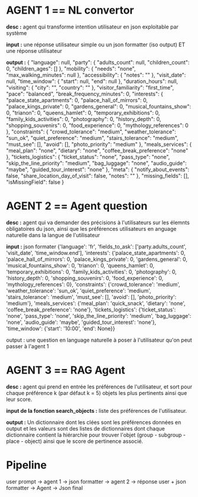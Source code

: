 # AGENT 1 == NL convertor
**desc :** agent qui transforme intention utilisateur en json exploitable par système

**input :** une réponse utilisateur simple ou un json formatter (iso output) ET une réponse utilisateur

**output :** 
                {
                "language": null,
                "party": {
                    "adults_count": null,
                    "children_count": 0,
                    "children_ages": []
                },
                "mobility": {
                    "needs": "none",
                    "max_walking_minutes": null
                },
                "accessibility": {
                    "notes": ""
                },
                "visit_date": null,
                "time_window": {
                    "start": null,
                    "end": null
                },
                "duration_hours": null,
                "visiting": {
                    "city": "",
                    "country": ""
                },
                "visitor_familiarity": "first_time",
                "pace": "balanced",
                "break_frequency_minutes": 0,
                "interests": {
                    "palace_state_apartments": 0,
                    "palace_hall_of_mirrors": 0,
                    "palace_kings_private": 0,
                    "gardens_general": 0,
                    "musical_fountains_show": 0,
                    "trianon": 0,
                    "queens_hamlet": 0,
                    "temporary_exhibitions": 0,
                    "family_kids_activities": 0,
                    "photography": 0,
                    "history_depth": 0,
                    "shopping_souvenirs": 0,
                    "food_experience": 0,
                    "mythology_references": 0
                },
                "constraints": {
                    "crowd_tolerance": "medium",
                    "weather_tolerance": "sun_ok",
                    "quiet_preference": "medium",
                    "stairs_tolerance": "medium",
                    "must_see": [],
                    "avoid": [],
                    "photo_priority": "medium"
                },
                "meals_services": {
                    "meal_plan": "none",
                    "dietary": "none",
                    "coffee_break_preference": "none"
                },
                "tickets_logistics": {
                    "ticket_status": "none",
                    "pass_type": "none",
                    "skip_the_line_priority": "medium",
                    "bag_luggage": "none",
                    "audio_guide": "maybe",
                    "guided_tour_interest": "none"
                },
                "meta": {
                    "notify_about_events": false,
                    "share_location_day_of_visit": false,
                    "notes": ""
                },
                "missing_fields": [],
                "isMissingField": false
                }




# AGENT 2 == Agent question
**desc :** agent qui va demander des précisions à l'utilisateurs sur les élemnts obligatoires du json, ainsi que les préférences utilisateurs
en anguage naturelle dans la langue de l'utilisateur

**input :** json formater 
        {'language': 'fr', 'fields_to_ask': ['party.adults_count', 'visit_date', 'time_window.end'], 'interests': {'palace_state_apartments': 0, 'palace_hall_of_mirrors': 0, 'palace_kings_private': 0, 'gardens_general': 0, 'musical_fountains_show': 0, 'trianon': 0, 'queens_hamlet': 0, 'temporary_exhibitions': 0, 'family_kids_activities': 0, 'photography': 0, 'history_depth': 0, 'shopping_souvenirs': 0, 'food_experience': 0, 'mythology_references': 0}, 'constraints': {'crowd_tolerance': 'medium', 'weather_tolerance': 'sun_ok', 'quiet_preference': 'medium', 'stairs_tolerance': 'medium', 'must_see': [], 'avoid': [], 'photo_priority': 'medium'}, 'meals_services': {'meal_plan': 'quick_snack', 'dietary': 'none', 'coffee_break_preference': 'none'}, 'tickets_logistics': {'ticket_status': 'none', 'pass_type': 'none', 'skip_the_line_priority': 'medium', 'bag_luggage': 'none', 'audio_guide': 'maybe', 'guided_tour_interest': 'none'}, 'time_window': {'start': '10:00', 'end': None}}
        
output : une question en language naturelle à poser à l'utilisateur qu'on peut passer à l'agent 1

# AGENT 3 == RAG Agent 
**desc :** agent qui prend en entrée les préférences de l'utilisateur, et sort pour chaque préférence k (par défaut k = 5) objets les plus pertinents ainsi que leur score.

**input de la fonction search_objects :** liste des préférences de l'utilisateur.

**output :** Un dictionnaire dont les clées sont les préférences données en output et les valeurs sont des listes de dictionnaires dont chaque dictionnaire contient la hiérarchie pour trouver l'objet (group - subgroup - place - object) ainsi que le score de pertinence associé.

# Pipeline
user prompt -> agent 1 -> json formatter -> agent 2 -> réponse user + json formatter -> Agent  -> Json final
